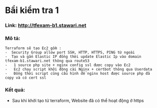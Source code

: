 

# Bầi kiểm tra 1


### Link: http://tfexam-b1.stawari.net


### Mô tả: 
    Terraform sẽ tạo Ec2 gồm :
    -  Security Group allow port SSH, HTTP, HTTPS, PING từ ngoài
    -  Tạo và gắn Elastic IP đồng thời update Elastic Ip vào domain tfexam-b1.stawari.net thông qua route53
    -   1 source php site + nginx config ssl được copy vào Ec2
    -   Ec2 chạy script khởi động cài Nginx + certbot thông qua Userdata
    -   Đồng thời script cũng cấu hình để nginx host được source php đã copy và có cert ssl

### Kết quả:
- Sau khi khởi tạo từ terraform, Website đã có thể hoạt động ở https


